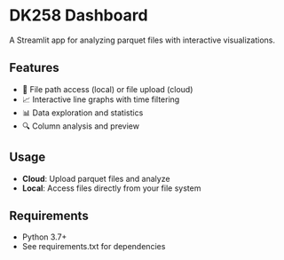 # DK258 Dashboard

A Streamlit app for analyzing parquet files with interactive visualizations.

## Features
- 📁 File path access (local) or file upload (cloud)
- 📈 Interactive line graphs with time filtering
- 📊 Data exploration and statistics
- 🔍 Column analysis and preview

## Usage
- **Cloud**: Upload parquet files and analyze
- **Local**: Access files directly from your file system

## Requirements
- Python 3.7+
- See requirements.txt for dependencies
